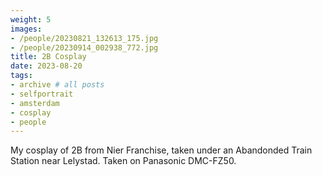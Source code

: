 ```yaml
---
weight: 5
images:
- /people/20230821_132613_175.jpg
- /people/20230914_002938_772.jpg
title: 2B Cosplay
date: 2023-08-20
tags:
- archive # all posts
- selfportrait
- amsterdam
- cosplay
- people
---
```


My cosplay of 2B from Nier Franchise, taken under an Abandonded Train Station near Lelystad. Taken on Panasonic DMC-FZ50.

